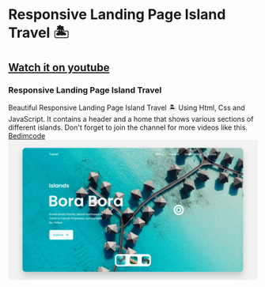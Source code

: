 # Responsive Landing Page Island Travel 🏝️
## [Watch it on youtube](https://youtu.be/6GBVaHH_6bQ)
### Responsive Landing Page Island Travel
Beautiful Responsive Landing Page Island Travel 🏝️ Using Html, Css and JavaScript. It contains a header and a home that shows various sections of different islands.
Don't forget to join the channel for more videos like this. [Bedimcode](https://www.youtube.com/c/Bedimcode)
![Landing Page Travel](/preview.png)
